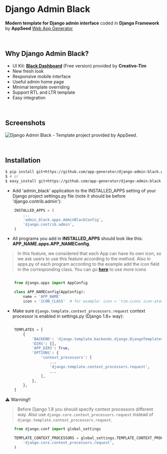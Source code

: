 # Django Admin Black

**Modern template for Django admin interface** coded in **Django Framework** by **AppSeed** [Web App Generator](https://appseed.us/app-generator)

<br>

## Why Django Admin Black?
- UI Kit: **[Black Dashboard](https://www.creative-tim.com/product/black-dashboard?AFFILIATE=128200)** (Free version) provided by **Creative-Tim**
- New fresh look
- Responsive mobile interface
- Useful admin home page
- Minimal template overriding
- Support RTL and LTR template
- Easy integration

<br />

## Screenshots

![Django Admin Black - Template project provided by AppSeed.](https://raw.githubusercontent.com/app-generator/django-dashboard-black/master/media/django-dashboard-black-screen.png)

<br>

## Installation

```bash
$ pip install git+https://github.com/app-generator/django-admin-black.git
$ # or
$ easy_install git+https://github.com/app-generator/django-admin-black.git
```

* Add 'admin_black' application to the INSTALLED_APPS setting of your Django project settings.py file (note it should be before 'django.contrib.admin'):

```python
    INSTALLED_APPS = (
        ...
        'admin_black.apps.AdminBlackConfig',
        'django.contrib.admin',
    )
```


* All programs you add in **INSTALLED_APPS** should look like this: **APP_NAME.apps.APP_NAMEConfig**.

> In this feature, we considered that each App can have its own icon, so we ask users to use this feature according to the method. Also in apps.py of each program according to the example add the icon field in the corresponding class. You can go **[here](https://django-dashboard-black.appseed.us/ui-icons.html)** to use more icons


```python

    from django.apps import AppConfig

    class APP_NAMEConfig(AppConfig):
        name = 'APP_NAME'
        icon = 'ICON_CLASS'  # for example: icon = 'tim-icons icon-atom'
```

* Make sure ``django.template.context_processors.request`` context processor is enabled in settings.py (Django 1.8+ way):

```python

    TEMPLATES = [
        {
            'BACKEND': 'django.template.backends.django.DjangoTemplates',
            'DIRS': [],
            'APP_DIRS': True,
            'OPTIONS': {
                'context_processors': [
                    ...
                    'django.template.context_processors.request',
                    ...
                ],
            },
        },
    ]
```

:warning: Warning!!
> Before Django 1.8 you should specify context processors different way. Also use ``django.core.context_processors.request`` instead of ``django.template.context_processors.request``.

```python
    from django.conf import global_settings

    TEMPLATE_CONTEXT_PROCESSORS = global_settings.TEMPLATE_CONTEXT_PROCESSORS + (
        'django.core.context_processors.request',
    )
```
